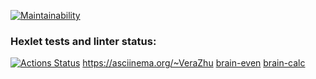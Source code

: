 [![Maintainability](https://api.codeclimate.com/v1/badges/85aad5185215c104bf47/maintainability)](https://codeclimate.com/github/VeraZhukova/frontend-project-44/maintainability)
### Hexlet tests and linter status:
[![Actions Status](https://github.com/VeraZhukova/frontend-project-44/actions/workflows/hexlet-check.yml/badge.svg)](https://github.com/VeraZhukova/frontend-project-44/actions)
https://asciinema.org/~VeraZhu
[brain-even](https://asciinema.org/a/RMzIUxMQqbheV0aC0yZZfmbXr)
[brain-calc](https://asciinema.org/a/gBI0LmT0LCmBJLmSGQHqxHVRy)
